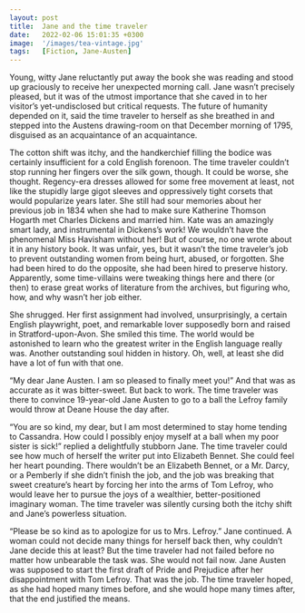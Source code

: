 ```yaml
---
layout: post
title:  Jane and the time traveler
date:   2022-02-06 15:01:35 +0300
image:  '/images/tea-vintage.jpg'
tags:   [Fiction, Jane-Austen]
---
```

Young, witty Jane reluctantly put away the book she was reading and stood up graciously to receive her unexpected morning call. Jane wasn’t precisely pleased, but it was of the utmost importance that she caved in to her visitor’s yet-undisclosed but critical requests. The future of humanity depended on it, said the time traveler to herself as she breathed in and stepped into the Austens drawing-room on that December morning of 1795, disguised as an acquaintance of an acquaintance.

The cotton shift was itchy, and the handkerchief filling the bodice was certainly insufficient for a cold English forenoon. The time traveler couldn’t stop running her fingers over the silk gown, though. It could be worse, she thought. Regency-era dresses allowed for some free movement at least, not like the stupidly large gigot sleeves and oppressively tight corsets that would popularize years later. She still had sour memories about her previous job in 1834 when she had to make sure Katherine Thomson Hogarth met Charles Dickens and married him. Kate was an amazingly smart lady, and instrumental in Dickens’s work! We wouldn’t have the phenomenal Miss Havisham without her! But of course, no one wrote about it in any history book. It was unfair, yes, but it wasn’t the time traveler’s job to prevent outstanding women from being hurt, abused, or forgotten. She had been hired to do the opposite, she had been hired to preserve history. Apparently, some time-villains were tweaking things here and there (or then) to erase great works of literature from the archives, but figuring who, how, and why wasn’t her job either.

She shrugged. Her first assignment had involved, unsurprisingly, a certain English playwright, poet, and remarkable lover supposedly born and raised in Stratford-upon-Avon. She smiled this time. The world would be astonished to learn who the greatest writer in the English language really was. Another outstanding soul hidden in history. Oh, well, at least she did have a lot of fun with that one.

“My dear Jane Austen. I am so pleased to finally meet you!” And that was as accurate as it was bitter-sweet. But back to work. The time traveler was there to convince 19-year-old Jane Austen to go to a ball the Lefroy family would throw at Deane House the day after.

“You are so kind, my dear, but I am most determined to stay home tending to Cassandra. How could I possibly enjoy myself at a ball when my poor sister is sick!” replied a delightfully stubborn Jane. The time traveler could see how much of herself the writer put into Elizabeth Bennet. She could feel her heart pounding. There wouldn’t be an Elizabeth Bennet, or a Mr. Darcy, or a Pemberly if she didn’t finish the job, and the job was breaking that sweet creature’s heart by forcing her into the arms of Tom Lefroy, who would leave her to pursue the joys of a wealthier, better-positioned imaginary woman. The time traveler was silently cursing both the itchy shift and Jane’s powerless situation.

“Please be so kind as to apologize for us to Mrs. Lefroy.” Jane continued. A woman could not decide many things for herself back then, why couldn’t Jane decide this at least? But the time traveler had not failed before no matter how unbearable the task was. She would not fail now. Jane Austen was supposed to start the first draft of Pride and Prejudice after her disappointment with Tom Lefroy. That was the job. The time traveler hoped, as she had hoped many times before, and she would hope many times after, that the end justified the means.